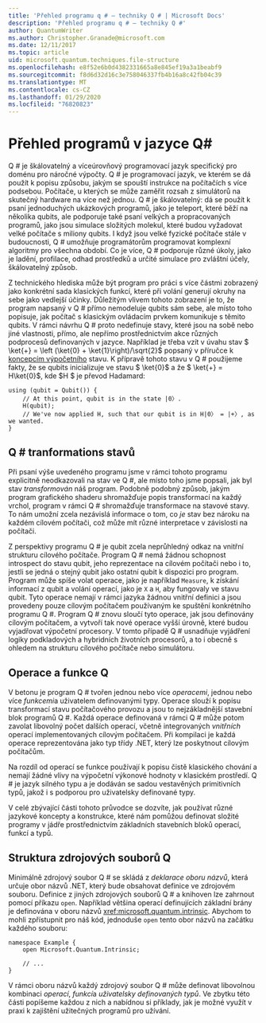 ```yaml
---
title: 'Přehled programu q # – techniky Q # | Microsoft Docs'
description: 'Přehled programu q # – techniky Q #'
author: QuantumWriter
ms.author: Christopher.Granade@microsoft.com
ms.date: 12/11/2017
ms.topic: article
uid: microsoft.quantum.techniques.file-structure
ms.openlocfilehash: e8f52e6b0d4382331665a8e845ef19a3a1beabf9
ms.sourcegitcommit: f8d6d32d16c3e758046337fb4b16a8c42fb04c39
ms.translationtype: MT
ms.contentlocale: cs-CZ
ms.lasthandoff: 01/29/2020
ms.locfileid: "76820823"
---
```

# <a name="q-program-overview"></a>Přehled programů v jazyce Q#

Q # je škálovatelný a víceúrovňový programovací jazyk specifický pro doménu pro náročné výpočty. Q # je programovací jazyk, ve kterém se dá použít k popisu způsobu, jakým se spouští instrukce na počítačích s více podsebou. Počítače, u kterých se může zaměřit rozsah z simulátorů na skutečný hardware na více než jednou. Q # je škálovatelný: dá se použít k psaní jednoduchých ukázkových programů, jako je teleport, které běží na několika qubits, ale podporuje také psaní velkých a propracovaných programů, jako jsou simulace složitých molekul, které budou vyžadovat velké počítače s miliony qubits. I když jsou velké fyzické počítače stále v budoucnosti, Q # umožňuje programátorům programovat komplexní algoritmy pro všechna období. Co je více, Q # podporuje různé úkoly, jako je ladění, profilace, odhad prostředků a určité simulace pro zvláštní účely, škálovatelný způsob. 

Z technického hlediska může být program pro práci s více částmi zobrazený jako konkrétní sada klasických funkcí, které při volání generují okruhy na sebe jako vedlejší účinky. Důležitým vlivem tohoto zobrazení je to, že program napsaný v Q # přímo nemodeluje qubits sám sebe, ale místo toho popisuje, jak počítač s klasickým ovládacím prvkem komunikuje s těmito qubits.
V rámci návrhu Q # proto nedefinuje stavy, které jsou na sobě nebo jiné vlastnosti, přímo, ale nepřímo prostřednictvím akce různých podprocesů definovaných v jazyce.
Například je třeba vzít v úvahu stav $ \ket{+} = \left (\ket{0} + \ket{1}\right)/\sqrt{2}$ popsaný v příručce k [koncepcím výpočetního](xref:microsoft.quantum.concepts.intro) stavu.
K přípravě tohoto stavu v Q # použijeme fakty, že se qubits inicializuje ve stavu $ \ket{0}$ a že $ \ket{+} = H\ket{0}$, kde $H $ je převod Hadamard:

```qsharp
using (qubit = Qubit()) {
    // At this point, qubit is in the state |0〉.
    H(qubit);
    // We've now applied H, such that our qubit is in H|0〉 = |+〉, as we wanted.
}
```
## <a name="q-tranformations-of-quantum-states"></a>Q # tranformations stavů

Při psaní výše uvedeného programu jsme v rámci tohoto programu explicitně neodkazovali na stav ve Q #, ale místo toho jsme popsali, jak byl stav *transformován* náš program.
Podobně podobný způsob, jakým program grafického shaderu shromažďuje popis transformací na každý vrchol, program v rámci Q # shromažďuje transformace na stavové stavy.
To nám umožní zcela nezávislá informace o tom, co *je* stav bez nároku na každém cílovém počítači, což může mít různé interpretace v závislosti na počítači. 

Z perspektivy programu Q # je qubit zcela neprůhledný odkaz na vnitřní strukturu cílového počítače.
Program Q # nemá žádnou schopnost introspect do stavu qubit, jeho reprezentace na cílovém počítači nebo i to, jestli se jedná o stejný qubit jako ostatní qubit k dispozici pro program.
Program může spíše volat operace, jako je například `Measure`, k získání informací z qubit a volání operací, jako je `X` a `H`, aby fungovaly ve stavu qubit.
Tyto operace nemají v rámci jazyka žádnou vnitřní definici a jsou provedeny pouze cílovým počítačem používaným ke spuštění konkrétního programu Q #.
Program Q # znovu sloučí tyto operace, jak jsou definovány cílovým počítačem, a vytvoří tak nové operace vyšší úrovně, které budou vyjadřovat výpočetní procesory.
V tomto případě Q # usnadňuje vyjádření logiky podkladových a hybridních životních procesorů, a to i obecně s ohledem na strukturu cílového počítače nebo simulátoru.

## <a name="q-operations-and-functions"></a>Operace a funkce Q #

V betonu je program Q # tvořen jednou nebo více *operacemi*, jednou nebo více *funkcemi*a uživatelem definovanými typy. Operace slouží k popisu transformací stavu počítačového provozu a jsou to nejzákladnější stavební blok programů Q #. Každá operace definovaná v rámci Q # může potom zavolat libovolný počet dalších operací, včetně integrovaných *vnitřních* operací implementovaných cílovým počítačem.
Při kompilaci je každá operace reprezentována jako typ třídy .NET, který lze poskytnout cílovým počítačům.

Na rozdíl od operací se funkce používají k popisu čistě klasického chování a nemají žádné vlivy na výpočetní výkonové hodnoty v klasickém prostředí. Q # je jazyk silného typu a je dodáván se sadou vestavěných primitivních typů, jakož i s podporou pro uživatelsky definované typy. 

V celé zbývající části tohoto průvodce se dozvíte, jak používat různé jazykové koncepty a konstrukce, které nám pomůžou definovat složité programy v jádře prostřednictvím základních stavebních bloků operací, funkcí a typů. 

## <a name="structure-of-q-source-files"></a>Struktura zdrojových souborů Q #

Minimálně zdrojový soubor Q # se skládá z *deklarace oboru názvů*, která určuje obor názvů .NET, který bude obsahovat definice ve zdrojovém souboru.
Definice z jiných zdrojových souborů Q # a knihoven lze zahrnout pomocí příkazu `open`.
Například většina operací definujících základní brány je definována v oboru názvů <xref:microsoft.quantum.intrinsic>.
Abychom to mohli zpřístupnit pro náš kód, jednoduše `open` tento obor názvů na začátku každého souboru:

```qsharp
namespace Example {
    open Microsoft.Quantum.Intrinsic;

    // ...
}
```

V rámci oboru názvů každý zdrojový soubor Q # může definovat libovolnou kombinaci *operací*, *funkcí*a *uživatelsky definovaných typů*.
Ve zbytku této části popíšeme každou z nich a nabídnou si příklady, jak je možné využít v praxi k zajištění užitečných programů pro užívání.
